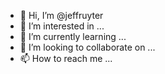 - 👋 Hi, I’m @jeffruyter
- 👀 I’m interested in ...
- 🌱 I’m currently learning ...
- 💞️ I’m looking to collaborate on ...
- 📫 How to reach me ...

<!---
jeffruyter/jeffruyter is a ✨ special ✨ repository because its `README.md` (this file) appears on your GitHub profile.
You can click the Preview link to take a look at your changes.
--->
